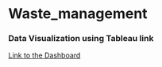 # Waste_management

### Data Visualization using Tableau link
[Link to the Dashboard](https://public.tableau.com/app/profile/poulami.deb6913/viz/WasteMangement/Dashboard1)
